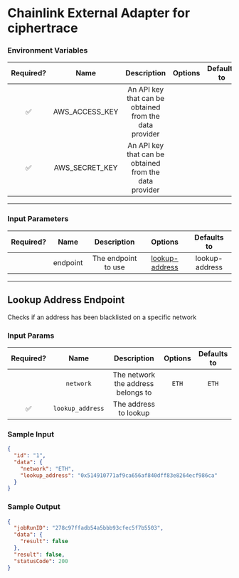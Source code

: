 # Chainlink External Adapter for ciphertrace

### Environment Variables

| Required? |      Name      |                      Description                       | Options | Defaults to |
| :-------: | :------------: | :----------------------------------------------------: | :-----: | :---------: |
|    ✅     | AWS_ACCESS_KEY | An API key that can be obtained from the data provider |         |             |
|    ✅     | AWS_SECRET_KEY | An API key that can be obtained from the data provider |         |             |

---

### Input Parameters

| Required? |   Name   |     Description     |                  Options                   |  Defaults to   |
| :-------: | :------: | :-----------------: | :----------------------------------------: | :------------: |
|           | endpoint | The endpoint to use | [lookup-address](#Lookup-Address-Endpoint) | lookup-address |

---

## Lookup Address Endpoint

Checks if an address has been blacklisted on a specific network

### Input Params

| Required? |       Name       |            Description             | Options | Defaults to |
| :-------: | :--------------: | :--------------------------------: | :-----: | :---------: |
|           |    `network`     | The network the address belongs to |  `ETH`  |    `ETH`    |
|    ✅     | `lookup_address` |       The address to lookup        |         |             |

### Sample Input

```json
{
  "id": "1",
  "data": {
    "network": "ETH",
    "lookup_address": "0x514910771af9ca656af840dff83e8264ecf986ca"
  }
}
```

### Sample Output

```json
{
  "jobRunID": "278c97ffadb54a5bbb93cfec5f7b5503",
  "data": {
    "result": false
  },
  "result": false,
  "statusCode": 200
}
```
